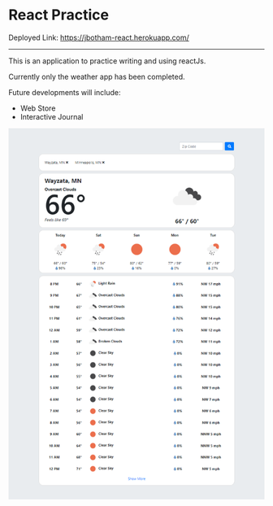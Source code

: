 # React Practice

Deployed Link: https://jbotham-react.herokuapp.com/

---

This is an application to practice writing and using reactJs.

Currently only the weather app has been completed.

Future developments will include:

- Web Store
- Interactive Journal

<img width="720" alt="weatherApp" src="client/src/assets/images/weatherApp.png">
